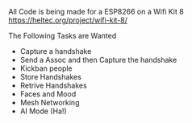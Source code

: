All Code is being made for a ESP8266 on a Wifi Kit 8 https://heltec.org/project/wifi-kit-8/

The Following Tasks are Wanted
* Capture a handshake
* Send a Assoc and then Capture the handshake
* Kickban people
* Store Handshakes
* Retrive Handshakes
* Faces and Mood
* Mesh Networking
* AI Mode (Ha!)

